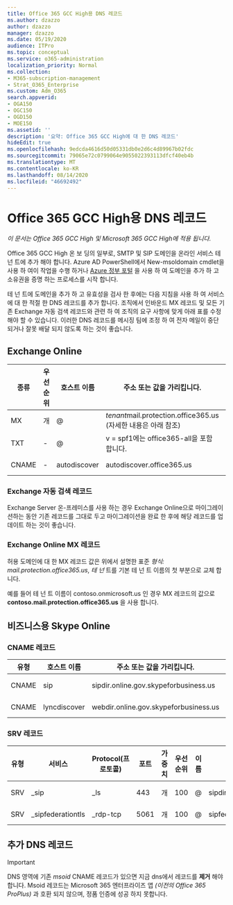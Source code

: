 ```yaml
---
title: Office 365 GCC High용 DNS 레코드
ms.author: dzazzo
author: dzazzo
manager: dzazzo
ms.date: 05/19/2020
audience: ITPro
ms.topic: conceptual
ms.service: o365-administration
localization_priority: Normal
ms.collection:
- M365-subscription-management
- Strat_O365_Enterprise
ms.custom: Adm_O365
search.appverid:
- OGA150
- OGC150
- OGD150
- MOE150
ms.assetid: ''
description: '요약: Office 365 GCC High에 대 한 DNS 레코드'
hideEdit: true
ms.openlocfilehash: 9edcda4616d50d05331db0e2d6c4d89967b02fdc
ms.sourcegitcommit: 79065e72c0799064e9055022393113dfcf40eb4b
ms.translationtype: MT
ms.contentlocale: ko-KR
ms.lasthandoff: 08/14/2020
ms.locfileid: "46692492"
---
```

# <a name="dns-records-for-office-365-gcc-high"></a>Office 365 GCC High용 DNS 레코드

*이 문서는 Office 365 GCC High 및 Microsoft 365 GCC High에 적용 됩니다.*

Office 365 GCC High 온 보 딩의 일부로, SMTP 및 SIP 도메인을 온라인 서비스 테 넌 트에 추가 해야 합니다.  Azure AD PowerShell에서 New-msoldomain cmdlet을 사용 하 여이 작업을 수행 하거나 [Azure 정부 포털](https://portal.azure.us) 을 사용 하 여 도메인을 추가 하 고 소유권을 증명 하는 프로세스를 시작 합니다.

테 넌 트에 도메인을 추가 하 고 유효성을 검사 한 후에는 다음 지침을 사용 하 여 서비스에 대 한 적절 한 DNS 레코드를 추가 합니다.  조직에서 인바운드 MX 레코드 및 모든 기존 Exchange 자동 검색 레코드와 관련 하 여 조직의 요구 사항에 맞게 아래 표를 수정 해야 할 수 있습니다.  이러한 DNS 레코드를 메시징 팀에 조정 하 여 전자 메일이 중단 되거나 잘못 배달 되지 않도록 하는 것이 좋습니다.

## <a name="exchange-online"></a>Exchange Online

| 종류 | 우선 순위 | 호스트 이름 | 주소 또는 값을 가리킵니다. | TTL |
| --- | --- | --- | --- | --- |
| MX | 개 | @ | *tenant*mail.protection.office365.us (자세한 내용은 아래 참조) | 1 Hour |
| TXT | - | @ | v = spf1에는 office365-all을 포함 합니다. | 1시간 |
| CNAME | - | autodiscover | autodiscover.office365.us | 1 Hour |

### <a name="exchange-autodiscover-record"></a>Exchange 자동 검색 레코드

Exchange Server 온-프레미스를 사용 하는 경우 Exchange Online으로 마이그레이션하는 동안 기존 레코드를 그대로 두고 마이그레이션을 완료 한 후에 해당 레코드를 업데이트 하는 것이 좋습니다. 

### <a name="exchange-online-mx-record"></a>Exchange Online MX 레코드

허용 도메인에 대 한 MX 레코드 값은 위에서 설명한 표준 *형식: mail.protection.office365.us*, *테 넌* 트를 기본 테 넌 트 이름의 첫 부분으로 교체 합니다.

예를 들어 테 넌 트 이름이 contoso.onmicrosoft.us 인 경우 MX 레코드의 값으로 **contoso.mail.protection.office365.us** 을 사용 합니다.

## <a name="skype-for-business-online"></a>비즈니스용 Skype Online

### <a name="cname-records"></a>CNAME 레코드

| 유형 | 호스트 이름 | 주소 또는 값을 가리킵니다. | TTL |
| --- | --- | --- | --- |
| CNAME | sip | sipdir.online.gov.skypeforbusiness.us | 1시간 |
| CNAME | lyncdiscover | webdir.online.gov.skypeforbusiness.us | 1 Hour |

### <a name="srv-records"></a>SRV 레코드

| 유형 | 서비스 | Protocol(프로토콜) | 포트 | 가중치 | 우선 순위 | 이름 | Target(대상) | TTL |
| --- | --- | --- | --- | --- | --- | --- | --- | --- |
| SRV | \_sip | \_ls | 443 | 개 | 100 | @ | sipdir.online.gov.skypeforbusiness.us | 1시간 |
| SRV | \_sipfederationtls | \_rdp-tcp | 5061 | 개 | 100 | @ | sipfed.online.gov.skypeforbusiness.us | 1 Hour |

## <a name="additional-dns-records"></a>추가 DNS 레코드

> [!IMPORTANT]
> DNS 영역에 기존 *msoid* CNAME 레코드가 있으면 지금 dns에서 레코드를 **제거** 해야 합니다.  Msoid 레코드는 Microsoft 365 엔터프라이즈 앱 *(이전의 Office 365 ProPlus)* 과 호환 되지 않으며, 정품 인증에 성공 하지 못합니다.
